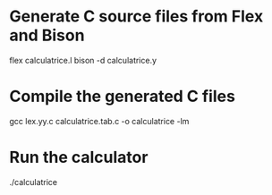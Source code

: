 # Generate C source files from Flex and Bison
flex calculatrice.l
bison -d calculatrice.y

# Compile the generated C files
gcc lex.yy.c calculatrice.tab.c -o calculatrice -lm

# Run the calculator
./calculatrice
